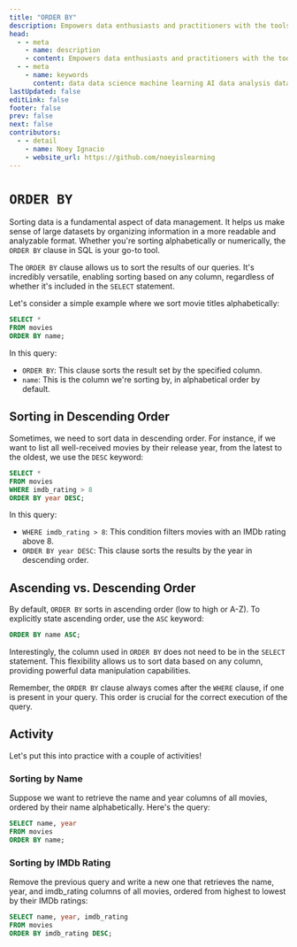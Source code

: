 ```yaml
---
title: "ORDER BY"
description: Empowers data enthusiasts and practitioners with the tools and knowledge to unlock the potential of data.
head:
  - - meta
    - name: description
    - content: Empowers data enthusiasts and practitioners with the tools and knowledge to unlock the potential of data.
  - - meta
    - name: keywords
      content: data data science machine learning AI data analysis data-driven data enthusiasts data practitioners
lastUpdated: false
editLink: false
footer: false
prev: false
next: false
contributors:
  - - detail
    - name: Noey Ignacio
    - website_url: https://github.com/noeyislearning
---
```


# `ORDER BY`

Sorting data is a fundamental aspect of data management. It helps us make sense of large datasets by organizing information in a more readable and analyzable format. Whether you're sorting alphabetically or numerically, the `ORDER BY` clause in SQL is your go-to tool.

The `ORDER BY` clause allows us to sort the results of our queries. It's incredibly versatile, enabling sorting based on any column, regardless of whether it's included in the `SELECT` statement.

Let's consider a simple example where we sort movie titles alphabetically:

```sql :line-numbers
SELECT *
FROM movies
ORDER BY name;
```

In this query:

- `ORDER BY`: This clause sorts the result set by the specified column.
- `name`: This is the column we're sorting by, in alphabetical order by default.

## Sorting in Descending Order

Sometimes, we need to sort data in descending order. For instance, if we want to list all well-received movies by their release year, from the latest to the oldest, we use the `DESC` keyword:

```sql :line-numbers
SELECT *
FROM movies
WHERE imdb_rating > 8
ORDER BY year DESC;
```

In this query:

- `WHERE imdb_rating > 8`: This condition filters movies with an IMDb rating above 8.
- `ORDER BY year DESC`: This clause sorts the results by the year in descending order.

## Ascending vs. Descending Order

By default, `ORDER BY` sorts in ascending order (low to high or A-Z). To explicitly state ascending order, use the `ASC` keyword:

```sql :line-numbers
ORDER BY name ASC;
```

Interestingly, the column used in `ORDER BY` does not need to be in the `SELECT` statement. This flexibility allows us to sort data based on any column, providing powerful data manipulation capabilities.

Remember, the `ORDER BY` clause always comes after the `WHERE` clause, if one is present in your query. This order is crucial for the correct execution of the query.

## Activity

Let's put this into practice with a couple of activities!

### Sorting by Name

Suppose we want to retrieve the name and year columns of all movies, ordered by their name alphabetically. Here's the query:

```sql :line-numbers
SELECT name, year
FROM movies
ORDER BY name;
```

<!--@include: ../_includes/tables/query-results-from-order-by.md-->

### Sorting by IMDb Rating

Remove the previous query and write a new one that retrieves the name, year, and imdb_rating columns of all movies, ordered from highest to lowest by their IMDb ratings:

```sql :line-numbers
SELECT name, year, imdb_rating
FROM movies
ORDER BY imdb_rating DESC;
```

<!--@include: ../_includes/tables/query-results-from-order-by-2.md-->
